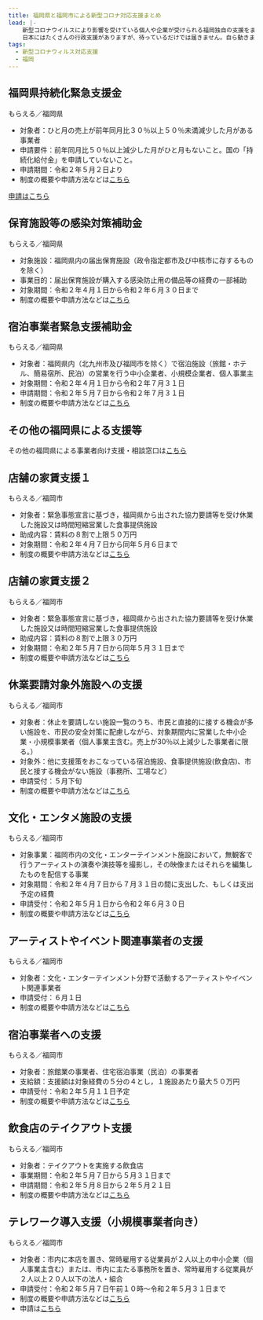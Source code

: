 ```yaml
---
title: 福岡県と福岡市による新型コロナ対応支援まとめ
lead: |-
    新型コロナウイルスにより影響を受けている個人や企業が受けられる福岡独自の支援をまとめました。
    日本にはたくさんの行政支援がありますが、待っているだけでは届きません。自ら動きましょう！
tags:
  - 新型コロナウィルス対応支援
  - 福岡
---
```

## 福岡県持続化緊急支援金

もらえる／福岡県

<panel text="個人事業主" number="25" unit="万円" note="最大"></panel>

<panel text="法人" number="100" unit="万円" note="最大"></panel>

- 対象者：ひと月の売上が前年同月比３０％以上５０％未満減少した月がある事業者
- 申請要件：前年同月比５０％以上減少した月がひと月もないこと。国の「持続化給付金」を申請していないこと。
- 申請期間：令和２年５月２日より
- 制度の概要や申請方法などは[こちら](https://www.pref.fukuoka.lg.jp/contents/kinkyushienkin.html)

[申請はこちら](https://www.kinkyushienkin.pref.fukuoka.lg.jp/s/RegisterEmail)

## 保育施設等の感染対策補助金

もらえる／福岡県

<panel text="１施設あたり" number="15" unit="万円" note="補助率10/10"></panel>

- 対象施設：福岡県内の届出保育施設（政令指定都市及び中核市に存するものを除く）
- 事業目的：届出保育施設が購入する感染防止用の備品等の経費の一部補助
- 対象期間：令和２年４月１日から令和２年６月３０日まで
- 制度の概要や申請方法などは[こちら](https://www.pref.fukuoka.lg.jp/contents/hoiku-corona-hojokin.html)

## 宿泊事業者緊急支援補助金

もらえる／福岡県

<panel text="客室数５室以上のホテル等" number="50" unit="万円" note="最大"></panel>

<panel text="客室数４室以下のホテル等" number="20" unit="万円" note="最大"></panel>

<panel text="民泊" number="10" unit="万円" note="最大"></panel>

- 対象者：福岡県内（北九州市及び福岡市を除く）で宿泊施設（旅館・ホテル、簡易宿所、民泊）の営業を行う中小企業者、小規模企業者、個人事業主
- 対象期間：令和２年４月１日から令和２年７月３１日
- 申請期間：令和２年５月７日から令和２年７月３１日
- 制度の概要や申請方法などは[こちら](https://www.pref.fukuoka.lg.jp/contents/fuku-hojo.html)

## その他の福岡県による支援等

その他の福岡県による事業者向け支援・相談窓口は[こちら](https://www.pref.fukuoka.lg.jp/contents/covid-19-support-corporation.html)

## 店舗の家賃支援１

もらえる／福岡市

<panel text="４月７日から５月６日まで" number="50" unit="万円" note="上限"></panel>

- 対象者：緊急事態宣言に基づき，福岡県から出された協力要請等を受け休業した施設又は時間短縮営業した食事提供施設
- 助成内容：賃料の８割で上限５０万円
- 対象期間：令和２年４月７日から同年５月６日まで
- 制度の概要や申請方法などは[こちら](https://www.city.fukuoka.lg.jp/keizai/kokusaikeizai/business/cotenpo.html)

## 店舗の家賃支援２

もらえる／福岡市

<panel text="５月７日から同年５月３１日まで" number="30" unit="万円" note="上限"></panel>

- 対象者：緊急事態宣言に基づき，福岡県から出された協力要請等を受け休業した施設又は時間短縮営業した食事提供施設
- 助成内容：賃料の８割で上限３０万円
- 対象期間：令和２年５月７日から同年５月３１日まで
- 制度の概要や申請方法などは[こちら](https://www.city.fukuoka.lg.jp/keizai/kokusaikeizai/business/cotenpo.html)

## 休業要請対象外施設への支援

もらえる／福岡市

<panel text="個人事業主" number="10" unit="万円" note="一律"></panel>

<panel text="法人" number="15" unit="万円" note="一律"></panel>

- 対象者：休止を要請しない施設一覧のうち、市民と直接的に接する機会が多い施設を、市民の安全対策に配慮しながら、対象期間内に営業した中小企業・小規模事業者（個人事業主含む。売上が30％以上減少した事業者に限る。）
- 対象外：他に支援策をおこなっている宿泊施設、食事提供施設(飲食店)、市民と接する機会がない施設（事務所、工場など）
- 申請受付：５月下旬
- 制度の概要や申請方法などは[こちら](https://www.city.fukuoka.lg.jp/keizai/r-support/business/kyugyoyoseigai.html)

## 文化・エンタメ施設の支援

もらえる／福岡市

<panel number="50" unit="万円" note="上限"></panel>

- 対象事業：福岡市内の文化・エンターテインメント施設において，無観客で行うアーティストの演奏や演技等を撮影し，その映像またはそれらを編集したものを配信する事業
- 対象期間：令和２年４月７日から７月３１日の間に支出した、もしくは支出予定の経費
- 申請受付：令和２年５月１日から令和２年６月３０日
- 制度の概要や申請方法などは[こちら](https://www.city.fukuoka.lg.jp/keizai/contents/business/coce.html)

## アーティストやイベント関連事業者の支援

もらえる／福岡市

<panel text="１作品につき" number="50" unit="万円" note="最大"></panel>

- 対象者：文化・エンターテインメント分野で活動するアーティストやイベント関連事業者
- 申請受付：６月１日
- 制度の概要や申請方法などは[こちら](https://www.city.fukuoka.lg.jp/keizai/contents/health/coce2.html)

## 宿泊事業者への支援

もらえる／福岡市

<panel text="客室数5室以下" number="10" unit="万円" note="最大"></panel>

<panel text="客室数6~10室" number="20" unit="万円" note="最大"></panel>

<panel text="客室数11室以上" number="50" unit="万円" note="最大"></panel>

- 対象者：旅館業の事業者、住宅宿泊事業（民泊）の事業者
- 支給額：支援額は対象経費の５分の４とし，１施設あたり最大５０万円
- 申請受付：令和２年５月１１日予定
- 制度の概要や申請方法などは[こちら](https://www.city.fukuoka.lg.jp/keizai/kankou-s/business/coskhk.html)

## 飲食店のテイクアウト支援

もらえる／福岡市

<panel number="10" unit="万円" ></panel>

- 対象者：テイクアウトを実施する飲食店
- 事業期間：令和２年５月７日から５月３１日まで
- 申請期間：令和２年５月８日から２年５月２１日
- 制度の概要や申請方法などは[こちら](https://www.city.fukuoka.lg.jp/keizai/shukyaku/health/chiikinoinsyokutenwosasaerutakeoutshien.html)

## テレワーク導入支援（小規模事業者向き）

もらえる／福岡市

<panel number="50" unit="万円" note="最大"></panel>

- 対象者：市内に本店を置き、常時雇用する従業員が２人以上の中小企業（個人事業主含む）または、市内に主たる事務所を置き、常時雇用する従業員が２人以上２０人以下の法人・組合
- 申請受付：令和２年５月７日午前１０時～令和２年５月３１日まで
- 制度の概要や申請方法などは[こちら](https://www.city.fukuoka.lg.jp/keizai/k-yuchi/business/tele.html)
- 申請は[こちら](https://form.run/@fukuoka-city-telework-1st)
